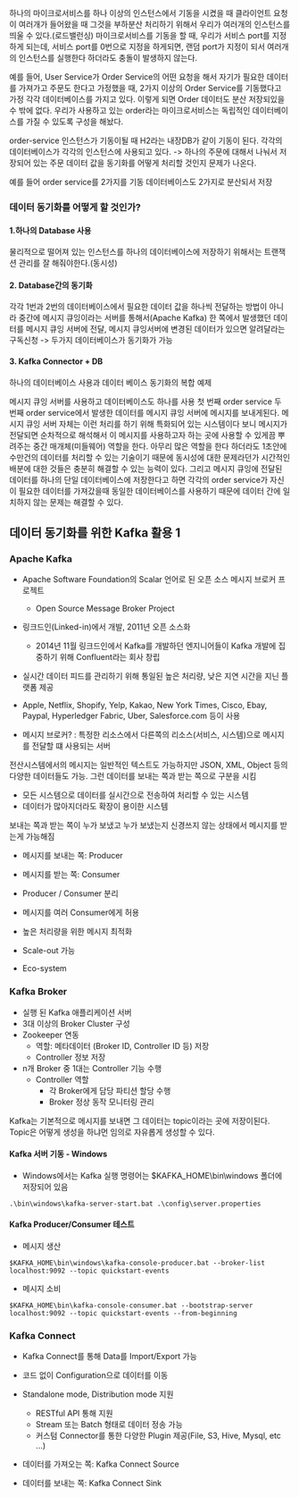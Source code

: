 하나의 마이크로서비스를 하나 이상의 인스턴스에서 기동을 시켰을 때 클라이언트 요청이 여러개가 들어왔을 때 그것을 부하분산 처리하기 위해서 우리가 여러개의 인스턴스를 띄울 수 있다.(로드밸런싱) 마이크로서비스를 기동을 할 때, 우리가 서비스 port를 지정하게 되는데, 서비스 port를 0번으로 지정을 하게되면, 랜덤 port가 지정이 되서 여러개의 인스턴스를 실행한다 하더라도 충돌이 발생하지 않는다.

예를 들어, User Service가 Order Service의 어떤 요청을 해서 자기가 필요한 데이터를 가져가고 주문도 한다고 가정했을 때, 2가지 이상의 Order Service를 기동했다고 가정 각각 데이터베이스를 가지고 있다. 이렇게 되면 Order 데이터도 분산 저장되있을 수 밖에 없다. 우리가 사용하고 있는 order라는 마이크로서비스는 독립적인 데이터베이스를 가질 수 있도록 구성을 해놨다.

order-service 인스턴스가 기동이될 때 H2라는 내장DB가 같이 기동이 된다. 각각의 데이터베이스가 각각의 인스턴스에 사용되고 있다.
-> 하나의 주문에 대해서 나눠서 저장되어 있는 주문 데이터 값을 동기화를 어떻게 처리할 것인지 문제가 나온다.

예를 들어 order service를 2가지를 기동 데이터베이스도 2가지로 분산되서 저장

### 데이터 동기화를 어떻게 할 것인가?

#### 1.하나의 Database 사용

물리적으로 떨어져 있는 인스턴스를 하나의 데이터베이스에 저장하기 위해서는 트랜잭션 관리를 잘 해줘야한다.(동시성)

#### 2. Database간의 동기화

각각 1번과 2번의 데이터베이스에서 필요한 데이터 값을 하나씩 전달하는 방법이 아니라 중간에 메시지 큐잉이라는 서버를 통해서(Apache Kafka) 한 쪽에서 발생했던 데이터를 메시지 큐잉 서버에 전달, 메시지 큐잉서버에 변경된 데이터가 있으면 알려달라는 구독신청 -> 두가지 데이터베이스가 동기화가 가능

#### 3. Kafka Connector + DB

하나의 데이터베이스 사용과 데이터 베이스 동기화의 복합 예제

메시지 큐잉 서버를 사용하고 데이터베이스도 하나를 사용
첫 번째 order service 두 번째 order service에서 발생한 데이터를 메시지 큐잉 서버에 메시지를 보내게된다. 메시지 큐잉 서버 자체는 이런 처리를 하기 위해 특화되어 있는 시스템이다 보니 메시지가 전달되면 순차적으로 해석해서 이 메시지를 사용하고자 하는 곳에 사용할 수 있게끔 뿌려주는 중간 매개체(미들웨어) 역할을 한다. 아무리 많은 역할을 한다 하더라도 1초안에 수만건의 데이터를 처리할 수 있는 기술이기 때문에 동시성에 대한 문제라던가 시간적인 배분에 대한 것들은 충분히 해결할 수 있는 능력이 있다.
그리고 메시지 큐잉에 전달된 데이터를 하나의 단일 데이터베이스에 저장한다고 하면 각각의 order service가 자신이 필요한 데이터를 가져갔을때 동일한 데이터베이스를 사용하기 때문에 데이터 간에 일치하지 않는 문제는 해결할 수 있다.

## 데이터 동기화를 위한 Kafka 활용 1

### Apache Kafka

- Apache Software Foundation의 Scalar 언어로 된 오픈 소스 메시지 브로커 프로젝트
  - Open Source Message Broker Project
- 링크드인(Linked-in)에서 개발, 2011년 오픈 소스화
  - 2014년 11월 링크드인에서 Kafka를 개발하던 엔지니어들이 Kafka 개발에 집중하기 위해 Confluent라는 회사 창립
- 실시간 데이터 피드를 관리하기 위해 통일된 높은 처리량, 낮은 지연 시간을 지닌 플랫폼 제공
- Apple, Netflix, Shopify, Yelp, Kakao, New York Times, Cisco, Ebay, Paypal, Hyperledger Fabric, Uber, Salesforce.com 등이 사용

- 메시지 브로커?
  : 특정한 리소스에서 다른쪽의 리소스(서비스, 시스템)으로 메시지를 전달할 떄 사용되는 서버

전산시스템에서의 메시지는 일반적인 텍스트도 가능하지만 JSON, XML, Object 등의 다양한 데이터들도 가능. 그런 데이터를 보내는 쪽과 받는 쪽으로 구분을 시킴

- 모든 시스템으로 데이터를 실시간으로 전송하여 처리할 수 있는 시스템
- 데이터가 많아지더라도 확장이 용이한 시스템

보내는 쪽과 받는 쪽이 누가 보냈고 누가 보냈는지 신경쓰지 않는 상태에서
메시지를 받는게 가능해짐

- 메시지를 보내는 쪽: Producer
- 메시지를 받는 쪽: Consumer

- Producer / Consumer 분리
- 메시지를 여러 Consumer에게 허용
- 높은 처리량을 위한 메시지 최적화
- Scale-out 가능
- Eco-system

### Kafka Broker

- 실행 된 Kafka 애플리케이션 서버
- 3대 이상의 Broker Cluster 구성
- Zookeeper 연동
  - 역할: 메타데이터 (Broker ID, Controller ID 등) 저장
  - Controller 정보 저장
- n개 Broker 중 1대는 Controller 기능 수행
  - Controller 역할
    - 각 Broker에게 담당 파티션 할당 수행
    - Broker 정상 동작 모니터링 관리

Kafka는 기본적으로 메시지를 보내면 그 데이터는 topic이라는 곳에 저장이된다.
Topic은 어떻게 생성을 하냐먼 임의로 자유롭게 생성할 수 있다.

#### Kafka 서버 기동 - Windows

- Windows에서는 Kafka 실행 명령어는 $KAFKA_HOME\bin\windows 폴더에 저장되어 있음

```
.\bin\windows\kafka-server-start.bat .\config\server.properties
```

#### Kafka Producer/Consumer 테스트

- 메시지 생산

```
$KAFKA_HOME\bin\windows\kafka-console-producer.bat --broker-list localhost:9092 --topic quickstart-events
```

- 메시지 소비

```
$KAFKA_HOME\bin\kafka-console-consumer.bat --bootstrap-server localhost:9092 --topic quickstart-events --from-beginning
```

### Kafka Connect

- Kafka Connect를 통해 Data를 Import/Export 가능
- 코드 없이 Configuration으로 데이터를 이동
- Standalone mode, Distribution mode 지원

  - RESTful API 통해 지원
  - Stream 또는 Batch 형태로 데이터 정송 가능
  - 커스텀 Connector를 통한 다양한 Plugin 제공(File, S3, Hive, Mysql, etc ...)

- 데이터를 가져오는 쪽: Kafka Connect Source
- 데이터를 보내는 쪽: Kafka Connect Sink
